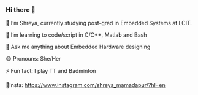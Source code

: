 ### Hi there 👋

 🔭 I’m Shreya, currently studying post-grad in Embedded Systems at LCIT.
 
 🌱 I’m learning to code/script in C/C++, Matlab and Bash
 
 💬 Ask me anything about Embedded Hardware designing
 
 😄 Pronouns: She/Her
 
 ⚡ Fun fact: I play TT and Badminton
 
 :princess:Insta: https://www.instagram.com/shreya_mamadapur/?hl=en
